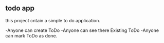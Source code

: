 ## todo app

this project cntain a simple to do application.
 
 -Anyone can create ToDo
 -Anyone can see there Existing ToDo
 -Anyone can  mark ToDo as done. 
